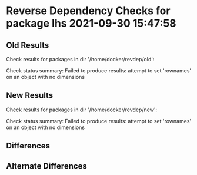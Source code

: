 # Reverse Dependency Checks for package lhs 2021-09-30 15:47:58

## Old Results

Check results for packages in dir '/home/docker/revdep/old':

Check status summary:
Failed to produce results:  attempt to set 'rownames' on an object with no dimensions
## New Results

Check results for packages in dir '/home/docker/revdep/new':

Check status summary:
Failed to produce results:  attempt to set 'rownames' on an object with no dimensions
## Differences

## Alternate Differences

